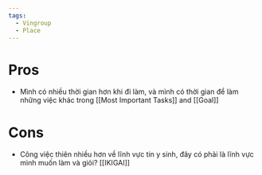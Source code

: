 ```yaml
---
tags:
  - Vingroup
  - Place
---
```

# Pros

- Mình có nhiều thời gian hơn khi đi làm, và mình có thời gian để làm những việc khác trong [[Most Important Tasks]] and [[Goal]]

# Cons

- Công việc thiên nhiều hơn về lĩnh vực tin y sinh, đây có phải là lĩnh vực mình muốn làm và giỏi? [[IKIGAI]]